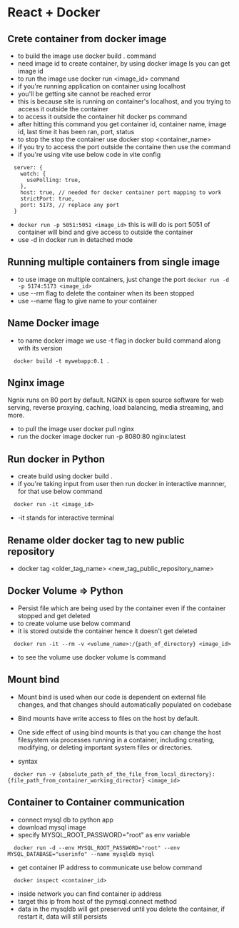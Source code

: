 # React + Docker

## Crete container from docker image

- to build the image use docker build . command
- need image id to create container, by using docker image ls you can get image id
- to run the image use docker run <image_id> command
- if you're running application on container using localhost
- you'll be getting site cannot be reached error
- this is because site is running on container's localhost, and you trying to access it outside the container
- to access it outside the container hit docker ps command
- after hitting this command you get container id, container name, image id, last time it has been ran, port, status
- to stop the stop the container use docker stop <container_name>
- if you try to access the port outside the containe then use the command
- if you're using vite use below code in vite config

```
  server: {
    watch: {
      usePolling: true,
    },
    host: true, // needed for docker container port mapping to work
    strictPort: true,
    port: 5173, // replace any port
  }
```

- `docker run -p 5051:5051 <image_id>` this is will do is port 5051 of container will bind and give access to outside the container
- use -d in docker run in detached mode

## Running multiple containers from single image

- to use image on multiple containers, just change the port
  `docker run -d -p 5174:5173 <image_id>`
- use --rm flag to delete the container when its been stopped
- use --name flag to give name to your container

## Name Docker image

- to name docker image we use -t flag in docker build command along with its version

```
  docker build -t mywebapp:0.1 .
```

## Nginx image

Ngnix runs on 80 port by default. NGINX is open source software for web serving, reverse proxying, caching, load balancing, media streaming, and more.

- to pull the image user docker pull nginx
- run the docker image docker run -p 8080:80 nginx:latest

## Run docker in Python

- create build using docker build .
- if you're taking input from user then run docker in interactive mannner, for that use below command

```
  docker run -it <image_id>
```

- -it stands for interactive terminal

## Rename older docker tag to new public repository

- docker tag <older_tag_name> <new_tag_public_repository_name>

## Docker Volume => Python

- Persist file which are being used by the container even if the container stopped and get deleted
- to create volume use below command
- it is stored outside the container hence it doesn't get deleted

```
  docker run -it --rm -v <volume_name>:/{path_of_directory} <image_id>
```

- to see the volume use docker volume ls command

## Mount bind

- Mount bind is used when our code is dependent on external file changes, and that changes should automatically populated on codebase
- Bind mounts have write access to files on the host by default.
- One side effect of using bind mounts is that you can change the host filesystem via processes running in a container, including creating, modifying, or deleting important system files or directories.

- syntax

```
  docker run -v {absolute_path_of_the_file_from_local_directory}:{file_path_from_container_working_director} <image_id>

```

## Container to Container communication

- connect mysql db to python app
- download mysql image
- specify MYSQL_ROOT_PASSWORD="root" as env variable

```
  docker run -d --env MYSQL_ROOT_PASSWORD="root" --env MYSQL_DATABASE="userinfo" --name mysqldb mysql
```

- get container IP address to communicate use below command

```
  docker inspect <container_id>
```

- inside network you can find container ip address
- target this ip from host of the pymsql.connect method
- data in the mysqldb will get preserved until you delete the container, if restart it, data will still persists
